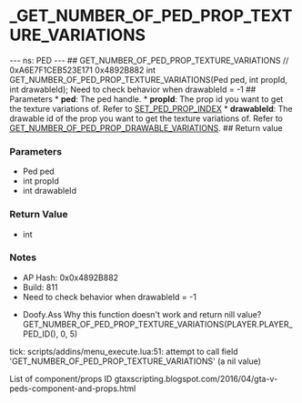 # _GET_NUMBER_OF_PED_PROP_TEXTURE_VARIATIONS

--- ns: PED --- ## GET_NUMBER_OF_PED_PROP_TEXTURE_VARIATIONS  // 0xA6E7F1CEB523E171 0x4892B882 int GET_NUMBER_OF_PED_PROP_TEXTURE_VARIATIONS(Ped ped, int propId, int drawableId);  Need to check behavior when drawableId = -1  ## Parameters * **ped**: The ped handle. * **propId**: The prop id you want to get the texture variations of. Refer to [SET_PED_PROP_INDEX](#_0x93376B65A266EB5F) * **drawableId**: The drawable id of the prop you want to get the texture variations of. Refer to [GET_NUMBER_OF_PED_PROP_DRAWABLE_VARIATIONS](#_0x5FAF9754E789FB47).  ## Return value

### Parameters
* Ped ped
* int propId
* int drawableId

### Return Value
* int

### Notes
* AP Hash: 0x0x4892B882
* Build: 811
* Need to check behavior when drawableId = -1

- Doofy.Ass
Why this function doesn't work and return nill value?
GET_NUMBER_OF_PED_PROP_TEXTURE_VARIATIONS(PLAYER.PLAYER_PED_ID(), 0, 5)

tick: scripts/addins/menu_execute.lua:51: attempt to call field 'GET_NUMBER_OF_PED_PROP_TEXTURE_VARIATIONS' (a nil value)


List of component/props ID
gtaxscripting.blogspot.com/2016/04/gta-v-peds-component-and-props.html

